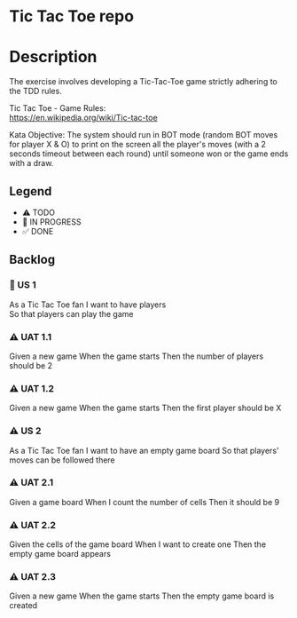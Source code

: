 # Tic Tac Toe repo

# Description 
The exercise involves developing a Tic-Tac-Toe game strictly adhering to the TDD rules.

Tic	Tac	Toe	- Game	Rules:	
https://en.wikipedia.org/wiki/Tic-tac-toe

Kata Objective:
The system should run in BOT mode (random BOT moves for player X & O) to print on the screen all the player's moves (with a 2 seconds timeout between each round) until someone won or the game ends with 
a draw.

## Legend
- ⚠ TODO
- 🚧 IN PROGRESS
- ✅ DONE

## Backlog
### 🚧 US 1 
As a Tic Tac Toe fan
I want to have players  
So that players can play the game

### ⚠ UAT 1.1
Given a new game
When the game starts 
Then the number of players should be 2

### ⚠ UAT 1.2
Given a new game
When the game starts 
Then the first player should be X

### ⚠ US 2 
As a Tic Tac Toe fan
I want to have an empty game board 
So that players' moves can be followed there

### ⚠ UAT 2.1
Given a game board
When I count the number of cells 
Then it should be 9

### ⚠ UAT 2.2
Given the cells of the game board
When I want to create one
Then the empty game board appears

### ⚠ UAT 2.3
Given a new game
When the game starts 
Then the empty game board is created